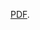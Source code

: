 <a href="mrich98.github.io/Marat_Gumerov_Resume.pdf " target="_blank">[PDF](https://github.com/mrich98/mrich98.github.io/blob/281b2fd7dd352508cb5e684859cb057bcbf64033/Marat_Gumerov_Resume.pdf).</a>
